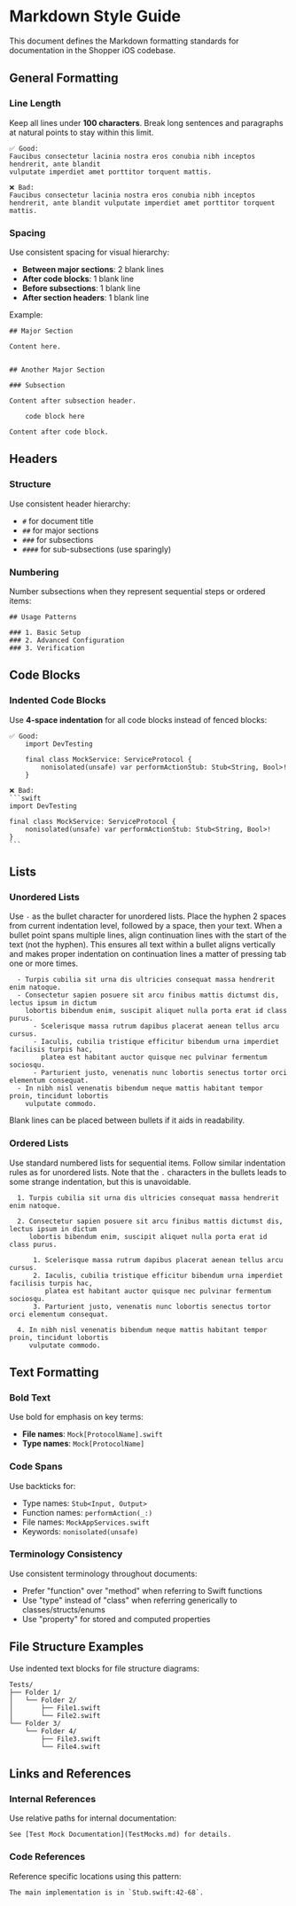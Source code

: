 # Markdown Style Guide

This document defines the Markdown formatting standards for documentation in the Shopper iOS
codebase.


## General Formatting

### Line Length

Keep all lines under **100 characters**. Break long sentences and paragraphs at natural points
to stay within this limit.

    ✅ Good:
    Faucibus consectetur lacinia nostra eros conubia nibh inceptos hendrerit, ante blandit 
    vulputate imperdiet amet porttitor torquent mattis.
    
    ❌ Bad:
    Faucibus consectetur lacinia nostra eros conubia nibh inceptos hendrerit, ante blandit vulputate imperdiet amet porttitor torquent mattis.


### Spacing

Use consistent spacing for visual hierarchy:

- **Between major sections**: 2 blank lines
- **After code blocks**: 1 blank line
- **Before subsections**: 1 blank line
- **After section headers**: 1 blank line

Example:

    ## Major Section

    Content here.


    ## Another Major Section

    ### Subsection

    Content after subsection header.

        code block here

    Content after code block.


## Headers

### Structure

Use consistent header hierarchy:

  - `#` for document title
  - `##` for major sections
  - `###` for subsections
  - `####` for sub-subsections (use sparingly)

### Numbering

Number subsections when they represent sequential steps or ordered items:

    ## Usage Patterns

    ### 1. Basic Setup
    ### 2. Advanced Configuration
    ### 3. Verification


## Code Blocks

### Indented Code Blocks

Use **4-space indentation** for all code blocks instead of fenced blocks:

    ✅ Good:
        import DevTesting

        final class MockService: ServiceProtocol {
            nonisolated(unsafe) var performActionStub: Stub<String, Bool>!
        }

    ❌ Bad:
    ```swift
    import DevTesting

    final class MockService: ServiceProtocol {
        nonisolated(unsafe) var performActionStub: Stub<String, Bool>!
    }
    ```


## Lists

### Unordered Lists

Use `-` as the bullet character for unordered lists. Place the hyphen 2 spaces from current
indentation level, followed by a space, then your text. When a bullet point spans multiple lines,
align continuation lines with the start of the text (not the hyphen). This ensures all text within a
bullet aligns vertically and makes proper indentation on continuation lines a matter of pressing tab
one or more times.

      - Turpis cubilia sit urna dis ultricies consequat massa hendrerit enim natoque.
      - Consectetur sapien posuere sit arcu finibus mattis dictumst dis, lectus ipsum in dictum
        lobortis bibendum enim, suscipit aliquet nulla porta erat id class purus.
          - Scelerisque massa rutrum dapibus placerat aenean tellus arcu cursus.
          - Iaculis, cubilia tristique efficitur bibendum urna imperdiet facilisis turpis hac,
            platea est habitant auctor quisque nec pulvinar fermentum sociosqu.
          - Parturient justo, venenatis nunc lobortis senectus tortor orci elementum consequat.
      - In nibh nisl venenatis bibendum neque mattis habitant tempor proin, tincidunt lobortis
        vulputate commodo.

Blank lines can be placed between bullets if it aids in readability.

### Ordered Lists

Use standard numbered lists for sequential items. Follow similar indentation rules as for unordered
lists. Note that the `.` characters in the bullets leads to some strange indentation, but this is
unavoidable.

      1. Turpis cubilia sit urna dis ultricies consequat massa hendrerit enim natoque.

      2. Consectetur sapien posuere sit arcu finibus mattis dictumst dis, lectus ipsum in dictum
         lobortis bibendum enim, suscipit aliquet nulla porta erat id class purus.

          1. Scelerisque massa rutrum dapibus placerat aenean tellus arcu cursus.
          2. Iaculis, cubilia tristique efficitur bibendum urna imperdiet facilisis turpis hac,
             platea est habitant auctor quisque nec pulvinar fermentum sociosqu.
          3. Parturient justo, venenatis nunc lobortis senectus tortor orci elementum consequat.

      4. In nibh nisl venenatis bibendum neque mattis habitant tempor proin, tincidunt lobortis
         vulputate commodo.


## Text Formatting

### Bold Text

Use bold for emphasis on key terms:

  - **File names**: `Mock[ProtocolName].swift`
  - **Type names**: `Mock[ProtocolName]`

### Code Spans

Use backticks for:

  - Type names: `Stub<Input, Output>`
  - Function names: `performAction(_:)`
  - File names: `MockAppServices.swift`
  - Keywords: `nonisolated(unsafe)`

### Terminology Consistency

Use consistent terminology throughout documents:

- Prefer "function" over "method" when referring to Swift functions
- Use "type" instead of "class" when referring generically to classes/structs/enums
- Use "property" for stored and computed properties


## File Structure Examples

Use indented text blocks for file structure diagrams:

    Tests/
    ├── Folder 1/
    │   └── Folder 2/
    │       ├── File1.swift
    │       └── File2.swift
    └── Folder 3/
        └── Folder 4/
            ├── File3.swift
            └── File4.swift


## Links and References

### Internal References

Use relative paths for internal documentation:

    See [Test Mock Documentation](TestMocks.md) for details.

### Code References

Reference specific locations using this pattern:

    The main implementation is in `Stub.swift:42-68`.
